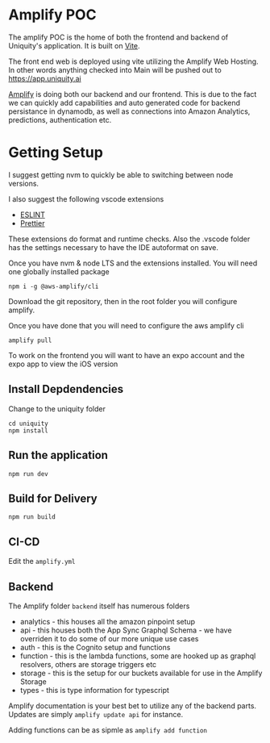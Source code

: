 # Amplify POC

The amplify POC is the home of both the frontend and backend of Uniquity's application. It is built on [Vite](https://vitejs.dev/).

The front end web is deployed using vite utilizing the Amplify Web Hosting. In other words anything checked into Main will be pushed out to https://app.uniquity.ai

[Amplify](https://aws.amazon.com/amplify/) is doing both our backend and our frontend. This is due to the fact we can quickly add capabilities and auto generated code for backend persistance in dynamodb, as well as connections into Amazon Analytics, predictions, authentication etc.

# Getting Setup

I suggest getting nvm to quickly be able to switching between node versions.

I also suggest the following vscode extensions

- [ESLINT](https://marketplace.visualstudio.com/items?itemName=dbaeumer.vscode-eslint)
- [Prettier](https://marketplace.visualstudio.com/items?itemName=esbenp.prettier-vscode)

These extensions do format and runtime checks. Also the .vscode folder has the settings necessary to have the IDE autoformat on save.

Once you have nvm & node LTS and the extensions installed. You will need one globally installed package

```
npm i -g @aws-amplify/cli
```

Download the git repository, then in the root folder you will configure amplify.

Once you have done that you will need to configure the aws amplify cli

```
amplify pull
```

To work on the frontend you will want to have an expo account and the expo app to view the iOS version

## Install Depdendencies

Change to the uniquity folder

```
cd uniquity
npm install
```

## Run the application

```
npm run dev
```

## Build for Delivery

```
npm run build
```

## CI-CD

Edit the `amplify.yml`

## Backend

The Amplify folder `backend` itself has numerous folders

- analytics - this houses all the amazon pinpoint setup
- api - this houses both the App Sync Graphql Schema - we have overriden it to do some of our more unique use cases
- auth - this is the Cognito setup and functions
- function - this is the lambda functions, some are hooked up as graphql resolvers, others are storage triggers etc
- storage - this is the setup for our buckets available for use in the Amplify Storage
- types - this is type information for typescript

Amplify documentation is your best bet to utilize any of the backend parts. Updates are simply `amplify update api` for instance.

Adding functions can be as sipmle as `amplify add function`
